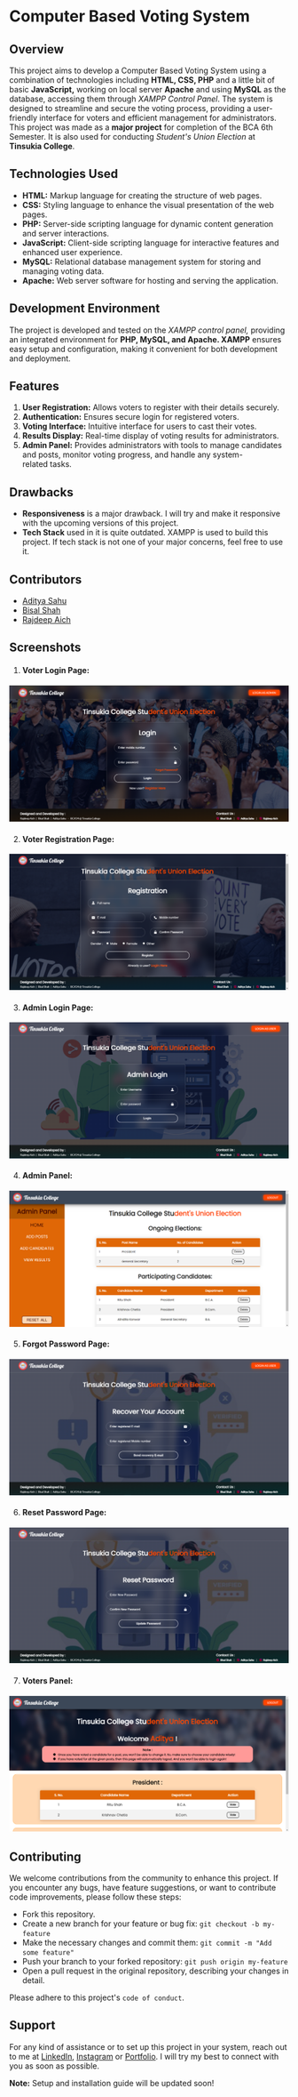 # Computer Based Voting System


## Overview

This project aims to develop a Computer Based Voting System using a combination of technologies including **HTML, CSS, PHP** and a little bit of basic **JavaScript,** working on local server **Apache** and using **MySQL** as the database, accessing them through _*XAMPP Control Panel*_. The system is designed to streamline and secure the voting process, providing a user-friendly interface for voters and efficient management for administrators. This project was made as a **major project** for completion of the BCA 6th Semester. It is also used for conducting _*Student's Union Election*_ at **Tinsukia College**.


## Technologies Used

- **HTML:** Markup language for creating the structure of web pages. 
- **CSS:** Styling language to enhance the visual presentation of the web pages.
- **PHP:** Server-side scripting language for dynamic content generation and server interactions.
- **JavaScript:** Client-side scripting language for interactive features and enhanced user experience.
- **MySQL:** Relational database management system for storing and managing voting data.
- **Apache:** Web server software for hosting and serving the application.


## Development Environment

The project is developed and tested on the _*XAMPP control panel,*_ providing an integrated environment for **PHP, MySQL, and Apache. XAMPP** ensures easy setup and configuration, making it convenient for both development and deployment.


## Features

1. **User Registration:** Allows voters to register with their details securely.
2. **Authentication:** Ensures secure login for registered voters.
3. **Voting Interface:** Intuitive interface for users to cast their votes.
4. **Results Display:** Real-time display of voting results for administrators.
5. **Admin Panel:** Provides administrators with tools to manage candidates and posts, monitor voting progress, and handle any system-related tasks.


## Drawbacks

- **Responsiveness** is a major drawback. I will try and make it responsive with the upcoming versions of this project.
- **Tech Stack** used in it is quite outdated. XAMPP is used to build this project. If tech stack is not one of your major concerns, feel free to use it.


## Contributors

- [Aditya Sahu](https://www.instagram.com/adityasahu395/)
- [Bisal Shah](https://www.instagram.com/kunal__shah1/)
- [Rajdeep Aich](https://www.instagram.com/_.rjdp_/)


## Screenshots

1. #### Voter Login Page:
![User Login Page](https://raw.githubusercontent.com/Rjdp24/Com-Based-Voting-System/main/Resources/Screenshots/User_Login_Page.png)

2. #### Voter Registration Page:
![User Registration Page](https://raw.githubusercontent.com/Rjdp24/Com-Based-Voting-System/main/Resources/Screenshots/User_Registration_Page.png)

3. #### Admin Login Page:
![Admin Login Page](https://raw.githubusercontent.com/Rjdp24/Com-Based-Voting-System/main/Resources/Screenshots/Admin_Login_Page.png)

4. #### Admin Panel:
![Admin Panel Home Page](https://raw.githubusercontent.com/Rjdp24/Com-Based-Voting-System/main/Resources/Screenshots/Admin_Panel_Homepage.png)

5. #### Forgot Password Page:
![Forgot Password Page](https://raw.githubusercontent.com/Rjdp24/Com-Based-Voting-System/main/Resources/Screenshots/Forget_Password_Page%20.png)

6. #### Reset Password Page:
![Reset Password Page](https://raw.githubusercontent.com/Rjdp24/Com-Based-Voting-System/main/Resources/Screenshots/Reset_Password_Page.png)

7. #### Voters Panel:
![Voters Panel Page](https://raw.githubusercontent.com/Rjdp24/Com-Based-Voting-System/main/Resources/Screenshots/Voters_Panel_Page.png)


## Contributing

We welcome contributions from the community to enhance this project. If you encounter any bugs, have feature suggestions, or want to contribute code improvements, please follow these steps:
- Fork this repository.
- Create a new branch for your feature or bug fix: `git checkout -b my-feature`
- Make the necessary changes and commit them: `git commit -m "Add some feature"`
- Push your branch to your forked repository: `git push origin my-feature`
- Open a pull request in the original repository, describing your changes in detail.

Please adhere to this project's `code of conduct`.


## Support

For any kind of assistance or to set up this project in your system, reach out to me at [LinkedIn](www.linkedin.com/in/bisal-shah-b8bb9b2a1), [Instagram](https://www.instagram.com/kunal__shah1/) or [Portfolio]([https://shahbisal.github.io/PORTFOLIO1/?fbclid=PAZXh0bgNhZW0CMTEAAaaDWQBG9J9PlHHZXvWUugVxBZf6aVRnlojfMCCD-SWifgKeV-zHl6b3K0U_aem_H38o1MjWddIHYTdNatLvYA]). I will try my best to connect with you as soon as possible.

**Note:** Setup and installation guide will be updated soon!

